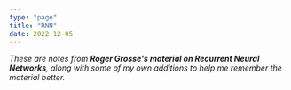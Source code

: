 ```yaml
---
type: "page"
title: "RNN"
date: 2022-12-05
---
```


*These are notes from **Roger Grosse's material on Recurrent Neural Networks**, along with some of my own additions to help me remember the material better.*